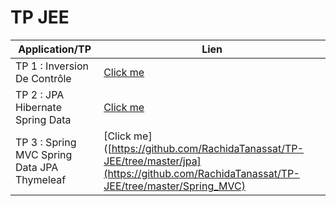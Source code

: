 # TP JEE 
| Application/TP                      |  Lien                        |
|-------------------------------------|------------------------------|
| TP 1 : Inversion De Contrôle        | [Click me](https://github.com/RachidaTanassat/TP-JEE/tree/master/IOC)   |
| TP 2 :  JPA Hibernate Spring Data   | [Click me](https://github.com/RachidaTanassat/TP-JEE/tree/master/jpa)   |
| TP 3 :  Spring MVC Spring Data JPA Thymeleaf   | [Click me]([https://github.com/RachidaTanassat/TP-JEE/tree/master/jpa](https://github.com/RachidaTanassat/TP-JEE/tree/master/Spring_MVC)   |

